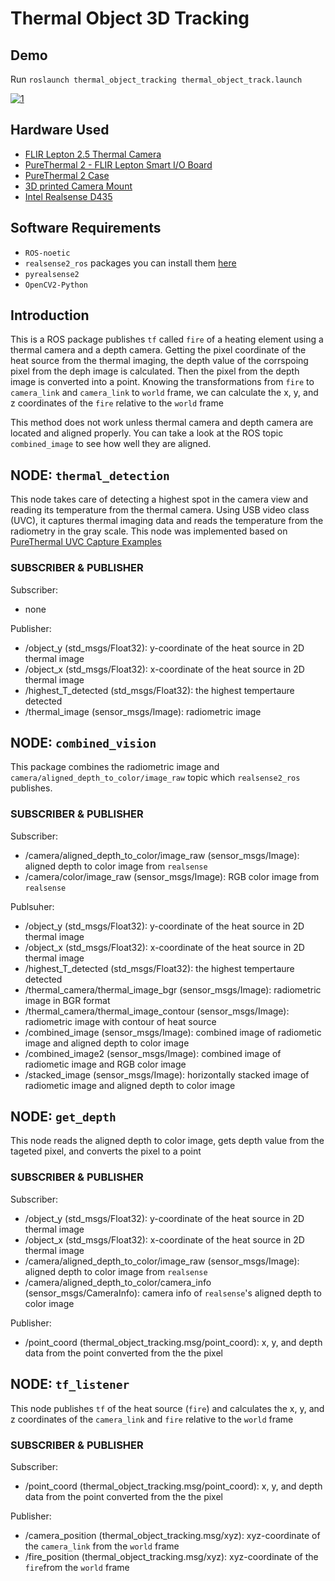 # Thermal Object 3D Tracking

## Demo
Run `roslaunch thermal_object_tracking thermal_object_track.launch`

[![1](http://img.youtube.com/vi/ELHQRg86zm0/0.jpg)](https://www.youtube.com/watch?v=ELHQRg86zm0)

## Hardware Used
- [FLIR Lepton 2.5 Thermal Camera](https://www.flir.com/products/lepton/)
- [PureThermal 2 - FLIR Lepton Smart I/O Board](https://www.sparkfun.com/products/14670)
- [PureThermal 2 Case](https://www.thingiverse.com/thing:3282890)
- [3D printed Camera Mount](https://github.com/rubberdk/Thermal_Object_3D_Tracking/blob/master/stl/extended_roundcam.stl)
- [Intel Realsense D435](https://www.intelrealsense.com/depth-camera-d435/)

## Software Requirements
- `ROS-noetic`
- `realsense2_ros` packages you can install them [here](https://github.com/IntelRealSense/realsense-ros)
- `pyrealsense2`
- `OpenCV2-Python`


## Introduction
This is a ROS package publishes `tf` called `fire` of a heating element using a thermal camera and a depth camera. Getting the pixel coordinate of the heat source from the thermal imaging, the depth value of the corrspoing pixel from the deph image is calculated. Then the pixel from the depth image is converted into a point. Knowing the transformations from `fire` to `camera_link` and `camera_link` to `world` frame, we can calculate the x, y, and z coordinates of the `fire` relative to the `world` frame

This method does not work unless thermal camera and depth camera are located and aligned properly.
You can take a look at the ROS topic `combined_image` to see how well they are aligned.


## NODE: `thermal_detection`
This node takes care of detecting a highest spot in the camera view and reading its temperature from the thermal camera.
Using USB video class (UVC), it captures thermal imaging data and reads the temperature from the radiometry in the gray scale.
This node was implemented based on [PureThermal UVC Capture Examples](https://github.com/groupgets/purethermal1-uvc-capture)

### SUBSCRIBER & PUBLISHER
Subscriber:
- none

Publisher:
- /object_y (std_msgs/Float32): y-coordinate of the heat source in 2D thermal image 
- /object_x (std_msgs/Float32): x-coordinate of the heat source in 2D thermal image 
- /highest_T_detected (std_msgs/Float32): the highest tempertaure detected
- /thermal_image (sensor_msgs/Image): radiometric image

## NODE: `combined_vision`
This package combines the radiometric image and `camera/aligned_depth_to_color/image_raw` topic which `realsense2_ros` publishes. 

### SUBSCRIBER & PUBLISHER
Subscriber:
- /camera/aligned_depth_to_color/image_raw (sensor_msgs/Image): aligned depth to color image from `realsense`
- /camera/color/image_raw (sensor_msgs/Image): RGB color image from `realsense`

Publsuher:
- /object_y (std_msgs/Float32): y-coordinate of the heat source in 2D thermal image 
- /object_x (std_msgs/Float32): x-coordinate of the heat source in 2D thermal image 
- /highest_T_detected (std_msgs/Float32): the highest tempertaure detected
- /thermal_camera/thermal_image_bgr (sensor_msgs/Image): radiometric image in BGR format
- /thermal_camera/thermal_image_contour (sensor_msgs/Image): radiometric image with contour of heat source
- /combined_image (sensor_msgs/Image): combined image of radiometic image and aligned depth to color image
- /combined_image2 (sensor_msgs/Image): combined image of radiometic image and RGB color image
- /stacked_image (sensor_msgs/Image): horizontally stacked image of radiometic image and aligned depth to color image

## NODE: `get_depth`
This node reads the aligned depth to color image, gets depth value from the tageted pixel, and converts the pixel to a point

### SUBSCRIBER & PUBLISHER
Subscriber:
- /object_y (std_msgs/Float32): y-coordinate of the heat source in 2D thermal image 
- /object_x (std_msgs/Float32): x-coordinate of the heat source in 2D thermal image 
- /camera/aligned_depth_to_color/image_raw (sensor_msgs/Image): aligned depth to color image from `realsense`
- /camera/aligned_depth_to_color/camera_info (sensor_msgs/CameraInfo): camera info of `realsense`'s aligned depth to color image

Publisher:
- /point_coord (thermal_object_tracking.msg/point_coord):  x, y, and depth data from the point converted from the the pixel

## NODE: `tf_listener`
This node publishes `tf` of the heat source (`fire`) and calculates the x, y, and z coordinates of the `camera_link` and `fire` relative to the `world` frame

### SUBSCRIBER & PUBLISHER
Subscriber:
- /point_coord (thermal_object_tracking.msg/point_coord):  x, y, and depth data from the point converted from the the pixel

Publisher:
- /camera_position (thermal_object_tracking.msg/xyz): xyz-coordinate of the `camera_link` from the `world` frame
- /fire_position (thermal_object_tracking.msg/xyz): xyz-coordinate of the `fire`from the `world` frame







